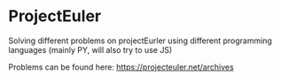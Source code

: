 # ProjectEuler
Solving different problems on projectEurler using different programming languages (mainly PY, will also try to use JS)

Problems can be found here: https://projecteuler.net/archives
